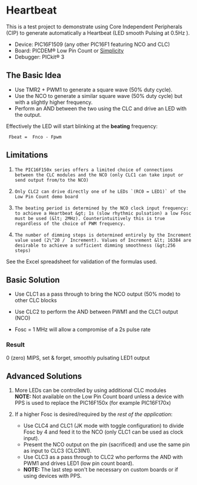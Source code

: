 # Heartbeat

This is a test project to demonstrate using Core Independent Peripherals (CIP) to generate automatically a Heartbeat (LED smooth Pulsing at 0.5Hz ).

* Device: PIC16F1509 (any other PIC16F1 featuring NCO and CLC)
* Board: PICDEM® Low Pin Count or [Simplicity](https://github.com/luciodj/Simplicity)
* Debugger: PICkit® 3

## The Basic Idea
* Use TMR2 + PWM1 to generate a square wave (50% duty cycle).
* Use the NCO to generate a similar square wave (50% duty cycle) but with a slightly higher frequency.
* Perform an AND between the two using the CLC and drive an LED with the output.

Effectively the LED will start blinking at the **beating** frequency:  

     Fbeat =  Fnco - Fpwm
     
     
## Limitations
1.     The PIC16F150x series offers a limited choice of connections between the CLC modules and the NCO (only CLC1 can take input or send output from/to the NCO)   
2.     Only CLC2 can drive directly one of he LEDs `(RC0 = LED1)` of the Low Pin Count demo board
3.     The beating period is determined by the NCO clock input frequency: to achieve a Heartbeat &gt; 1s (slow rhythmic pulsation) a low Fosc must be used (&lt; 2MHz). Counterintuitively this is true regardless of the choice of PWM frequency.
4.     The number of dimming steps is determined entirely by the Increment value used (2\^20 /  Increment). Values of Increment &lt; 16384 are desirable to achieve a sufficient dimming smoothness (&gt;256 steps)

See the Excel spreadsheet for validation of the formulas used.

## Basic Solution
* Use CLC1 as a pass through to bring the NCO output (50% mode) to other CLC blocks

* Use CLC2 to perform the AND between PWM1 and the CLC1 output (NCO) 
* Fosc = 1 MHz will allow a compromise of a 2s pulse rate  

### Result
 0 (zero) MIPS, set & forget, smoothly pulsating LED1 output 

## Advanced Solutions
1. More LEDs can be controlled by using additional CLC modules  
    **NOTE:** Not available on the Low Pin Count board unless a device with PPS is used to replace the PIC16F150x (for example PIC16F170x)

2. If a higher Fosc is desired/required by the _rest of the application_:
    * Use CLC4 and CLC1 (JK mode with toggle configuration) to divide Fosc by 4 and feed it to the NCO (only CLC1 can be used as clock input). 
    * Present the NCO output on the pin (sacrificed) and use the same pin as input to CLC3 (CLC3IN1). 
    * Use CLC3 as a pass through to CLC2 who performs the AND with PWM1 and  drives LED1 (low pin count board). 
    * **NOTE:** The last step won't be necessary on custom boards or if using devices with PPS.
    
     

    

